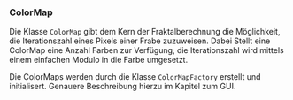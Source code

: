 ### ColorMap ###

Die Klasse `ColorMap` gibt dem Kern der Fraktalberechnung die Möglichkeit, die
Iterationszahl eines Pixels einer Frabe zuzuweisen. Dabei Stellt eine ColorMap
eine Anzahl Farben zur Verfügung, die Iterationszahl wird mittels einem einfachen
Modulo in die Farbe umgesetzt.

Die ColorMaps werden durch die Klasse `ColorMapFactory` erstellt und initialisert.
Genauere Beschreibung hierzu im Kapitel zum GUI.
